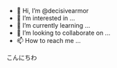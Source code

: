 - 👋 Hi, I’m @decisivearmor
- 👀 I’m interested in ...
- 🌱 I’m currently learning ...
- 💞️ I’m looking to collaborate on ...
- 📫 How to reach me ...

<!---
decisivearmor/decisivearmor is a ✨ special ✨ repository because its `README.md` (this file) appears on your GitHub profile.
You can click the Preview link to take a look at your changes.
--->

こんにちわ
